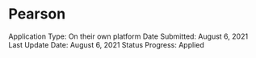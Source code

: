 # Pearson

Application Type: On their own platform
Date Submitted: August 6, 2021
Last Update Date: August 6, 2021
Status Progress: Applied